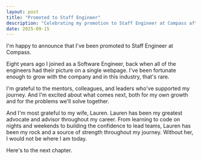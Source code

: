 ```yaml
---
layout: post
title: "Promoted to Staff Engineer"
description: "Celebrating my promotion to Staff Engineer at Compass after 8 years. Grateful for the journey from IC2 to IC5 and excited for what's next."
date: 2025-09-15
---
```


I'm happy to announce that I've been promoted to Staff Engineer at Compass.

Eight years ago I joined as a Software Engineer, back when all of the engineers
had their picture on a single webpage. I've been fortunate enough to grow with
the company and in this industry, that's rare.

I'm grateful to the mentors, colleagues, and leaders who've supported my
journey. And I'm excited about what comes next, both for my own growth and for
the problems we'll solve together.

And I'm most grateful to my wife, Lauren. Lauren has been my greatest advocate
and advisor throughout my career. From learning to code on nights and weekends
to building the confidence to lead teams, Lauren has been my rock and a source
of strength throughout my journey. Without her, I would not be where I am
today.

Here's to the next chapter.
